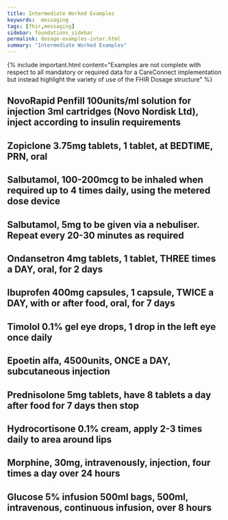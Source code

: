 ```yaml
---
title: Intermediate Worked Examples
keywords:  messaging
tags: [fhir,messaging]
sidebar: foundations_sidebar
permalink: dosage-examples-inter.html
summary: "Intermediate Worked Examples"
---
```


{% include important.html content="Examples are not complete with respect to all mandatory or required data for a CareConnect implementation but instead highlight the variety of use of the FHIR Dosage structure" %}

## NovoRapid Penfill 100units/ml solution for injection 3ml cartridges (Novo Nordisk Ltd), inject according to insulin requirements ##

<script src="https://gist.github.com/RobertGoochUK/029d9e231bc54fb3b0ac6386f9e0b501.js"></script>

## Zopiclone 3.75mg tablets, 1 tablet, at BEDTIME, PRN, oral ##

<script src="https://gist.github.com/RobertGoochUK/355dcf9b4e71f740e5b197b77f80818d.js"></script>

## Salbutamol, 100-200mcg to be inhaled when required up to 4 times daily, using the metered dose device ##

<script src="https://gist.github.com/RobertGoochUK/3058adde9517ffb68a62f55112e036f0.js"></script>

## Salbutamol, 5mg to be given via a nebuliser. Repeat every 20-30 minutes as required ##

<script src="https://gist.github.com/RobertGoochUK/ddf9ad03106e7203180b91436bd38689.js"></script>

## Ondansetron 4mg tablets, 1 tablet, THREE times a DAY, oral, for 2 days ##

<script src="https://gist.github.com/RobertGoochUK/61fc58eb264eb84d9b1411cbb4e3c2bc.js"></script>

## Ibuprofen 400mg capsules, 1 capsule, TWICE a DAY, with or after food, oral, for 7 days ##

<script src="https://gist.github.com/RobertGoochUK/58c53f158c5453308e082f25d782a94f.js"></script>

## Timolol 0.1% gel eye drops, 1 drop in the left eye once daily ##

<script src="https://gist.github.com/RobertGoochUK/184f6e053a1714347739c827a3de8773.js"></script>

## Epoetin alfa, 4500units, ONCE a DAY, subcutaneous injection ##

<script src="https://gist.github.com/RobertGoochUK/adaed4fbce1276ae287178417b2985c5.js"></script>

## Prednisolone 5mg tablets, have 8 tablets a day after food for 7 days then stop ##

<script src="https://gist.github.com/RobertGoochUK/abd7ce473f5fe38ed1865134a9cfa1b5.js"></script>

## Hydrocortisone 0.1% cream, apply 2-3 times daily to area around lips ##

<script src="https://gist.github.com/RobertGoochUK/340ff8c4c169f972532b62a1b3f32a37.js"></script>

## Morphine, 30mg, intravenously, injection, four times a day over 24 hours ##

<script src="https://gist.github.com/RobertGoochUK/5b987bcdafe267b597c9c432a9a11c11.js"></script>

## Glucose 5% infusion 500ml bags, 500ml, intravenous, continuous infusion, over 8 hours ##

<script src="https://gist.github.com/RobertGoochUK/6a992f5415ef2ba7ddfab2d4e69337a7.js"></script>